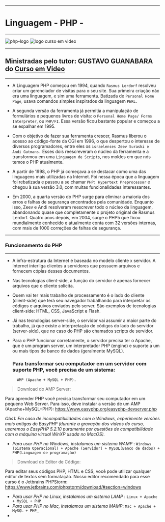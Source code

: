 ****
# **Linguagem** - PHP -
***
![php-logo](https://github.com/userdanixdev/Linguagem-PHP/assets/132594952/bc1ada11-efee-4397-b000-1f6d105b3720) ![logo curso em video](https://github.com/userdanixdev/Linguagem-PHP/assets/132594952/5f6db355-fbcd-45f5-aa79-d4ab8cd9fb23)

***
## Ministradas pelo tutor: GUSTAVO GUANABARA do [Curso em Video](https://https://www.cursoemvideo.com/)

***


* A Linguagem PHP começou em 1994, quando ``Rasmus Lerdorf`` resolveu criar um gerenciador de visitas para o seu site. Sua primeira criação não era uma linguagem, e sim uma ferramenta. Batizada de ``Personal Home Page``, usava comandos simples inspirados da linguagem ``PERL.`` 

* A segunda versão da ferramenta já permitia a manipulação de formulários e pequenos livros de visita: o ``Personal Home Page/ Forms Interpreter``, ou ``PHP/FI``. Essa versão ficou bastante popular e começou a se espalhar em 1995.

* Com o objetivo de fazer sua ferramenta crescer, Rasmus liberou o acesso ao código-fonte da CGI em 1996, o que despertou o interesse de diversos programadores, entre eles os ``israelenses Zeev Suraski e Andi Gutmans.`` Esses dois reescreveram o núcleo da ferramenta e a transformou em uma ``Linguagem de Scripts``, nos moldes em que nós temos o PHP atualmente. 

* A partir de 1998, o PHP já começava a se destacar como uma das linguagens mais utilizadas na Internet. Foi nessa época que a linguagem foi rebatizada e passou a se chamar ``PHP: Hypertext Preprocessor`` e chegou à sua versão 3.0, com muitas funcionalidades interessantes.

* Em 2000, a quarta versão do PHP surge para eliminar a maioria dos erros e falhas de segurança encontrados pela comunidade. Enquanto isso, Zeev e Andi resolveram reescrever todo o núcleo da linguagem, abandonando quase que completamente o projeto original de Rasmus Lerdorf. Quatro anos depois, em 2004, surge o PHP5 que ficou mundialmente conhecido e atualmente conta com 32 versões internas, com mais de 1000 correções de falhas de segurança.
***

### Funcionamento do PHP
***

* A infra-estrutura da Internet é baseada no modelo cliente x servidor. A Internet interliga clientes a servidores que possuem arquivos e fornecem cópias desses documentos.
  
* Nas tecnologias client-side, a função do servidor é apenas fornecer arquivos que o cliente solicita.
  
* Quem vai ter mais trabalho de processamento é o lado do cliente (client-side) que terá seu navegador trabalhando para interpretar os códigos e arquivos enviados pelo server. São exemplos de tecnologias client-side: HTML, CSS, JavaScript e Flash.
  
* Já nas tecnologias server-side, o servidor vai assumir a maior parte do trabalho, já que existe a interpretação de códigos do lado do servidor (server-side), que no caso do PHP são chamados scripts de servidor.
  
* Para o PHP funcionar corretamente, o servidor precisa ter o Apache, que é um program server, um interpretador PHP (engine) e suporte a um ou mais tipos de banco de dados (geralmente MySQL).

  ###  Para transformar seu computador em um servidor com suporte PHP, você precisa de um sistema:
        AMP (Apache + MySQL + PHP).

 > Download do AMP Server: 

Para aprender PHP você precisa transformar seu computador em um pequeno Web Server. Para isso, deve instalar a versão de um AMP (Apache+MySQL+PHP): https://www.easyphp.org/easyphp-devserver.php 

_Obs1: Em caso de incompatibilidades com o Windows, experimente versões mais antigas do EasyPHP (durante a gravação dos vídeos do curso, usaremos o EasyPHP 5.2.10 puramente por questões de compatibilidade com a máquina virtual WinXP usada no MacOS)._

*   _Para usar PHP no Windows, instalamos um sistema WAMP_ :
     ``Windows (Sistema Operacional) + Apache (Servidor) + MySQL(Banco de dados) + PHP(Linguagem de programação)``
   > Download do Editor de Código:

Para editar seus códigos PHP, HTML e CSS, você pode utilizar qualquer editor de textos sem formatação. Nosso editor recomendado para esse curso é o Jetbrains PHPStorm: https://www.jetbrains.com/phpstorm/download/#section=windows

*   _Para usar PHP no Linux, instalamos um sistema LAMP_ : ``Linux + Apache + MySQL + PHP``
*   _Para usar PHP no Mac, instalamos um sistema MAMP_: ``Mac + Apache + MySQL + PHP_``
* 
